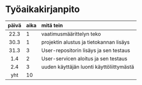 # Työaikakirjanpito

| päivä | aika | mitä tein                                |
| :---: | :--- | :--------------------------------------- |
| 22.3  | 1    | vaatimusmäärittelyn teko                 |
| 30.3  | 1    | projektin alustus ja tietokannan lisäys  |
| 31.3  | 3    | User-repositorin lisäys ja sen testaus   |
|  1.4  | 2    | User-servicen aloitus ja sen testaus     |
|  2.4  | 3    | uuden käyttäjän luonti käyttöliittymästä |
|  yht  | 10   |                                          |
